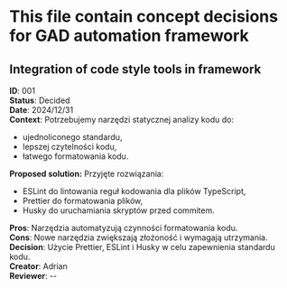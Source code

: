 # This file contain concept decisions for GAD automation framework

## Integration of code style tools in framework

**ID**: 001  
**Status**: Decided  
**Date**: 2024/12/31  
**Context**: Potrzebujemy narzędzi statycznej analizy kodu do:

- ujednoliconego standardu,
- lepszej czytelności kodu,
- łatwego formatowania kodu.

**Proposed solution:** Przyjęte rozwiązania:

- ESLint do lintowania reguł kodowania dla plików TypeScript,
- Prettier do formatowania plików,
- Husky do uruchamiania skryptów przed commitem.

**Pros**: Narzędzia automatyzują czynności formatowania kodu.  
**Cons**: Nowe narzędzia zwiększają złożoność i wymagają utrzymania.  
**Decision**: Użycie Prettier, ESLint i Husky w celu zapewnienia standardu kodu.  
**Creator**: Adrian  
**Reviewer**: --
